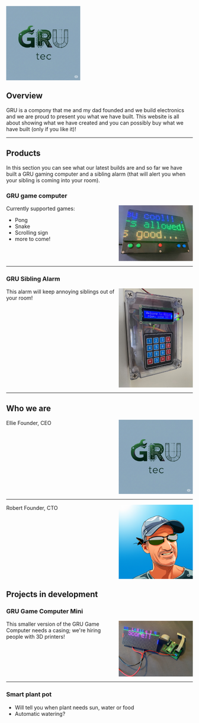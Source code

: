 <img src="images/logo.png" style="float: left;" alt="drawing" width="200"/>


<div style="clear:both"></div>

## Overview

GRU is a compony that me and my dad founded and we build electronics and we are proud to present you what we have built. This website is all about showing what we have created and you can possibly buy what we have built (only if you like it)!

---

## Products 
In this section you can see what our latest builds are and so far we have built a GRU gaming computer and a sibling alarm (that will alert you when your sibling is coming into your room).

### GRU game computer

<img src="images/grugamecomp.jpg" style="float: right;" alt="drawing" width="200"/>

Currently supported games:

 * Pong
 * Snake
 * Scrolling sign
 * more to come!

<div style="clear:both"></div>

---

### GRU Sibling Alarm

<img src="images/siblingalarm.jpg" style="float: right;" alt="drawing" width="200"/>

This alarm will keep annoying siblings out of your room!
<div style="clear:both"></div>

---

## Who we are
Ellie Founder, CEO
<img src="images/ellie.png" style="float: right;" alt="drawing" width="200"/>


<div style="clear:both"></div>

---


Robert Founder, CTO
<img src="images/robert.png"  style="float: right;" alt="drawing" width="200"/>

<div style="clear:both"></div>

## Projects in development

### GRU Game Computer Mini

<img src="images/grucompmini.jpg" style="float: right;" alt="drawing" width="200"/>

This smaller version of the GRU Game Computer needs a casing; we're hiring people with 3D printers!
<div style="clear:both"></div>

---

### Smart plant pot

 * Will tell you when plant needs sun, water or food
 * Automatic watering?



